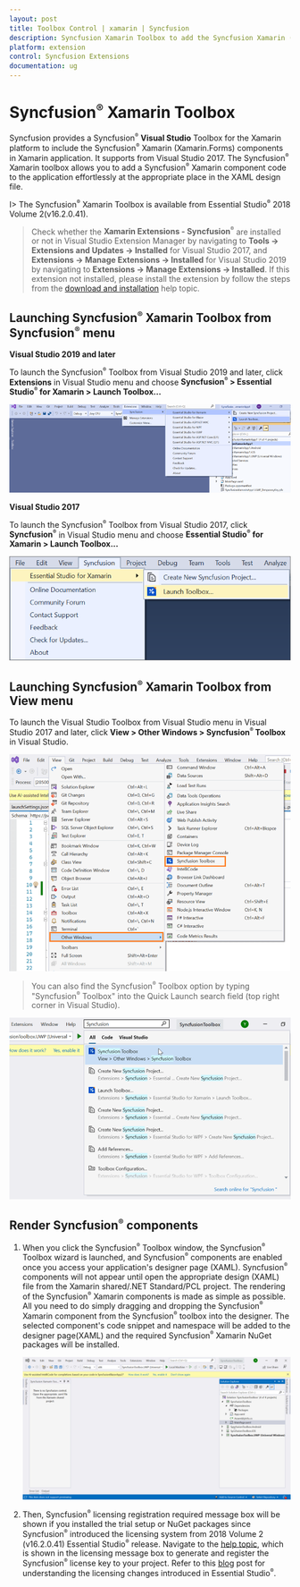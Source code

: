 ```yaml
---
layout: post
title: Toolbox Control | xamarin | Syncfusion
description: Syncfusion Xamarin Toolbox to add the Syncfusion Xamarin (Xamarin.Forms) controls in your project without coding in the Visual Studio designer.
platform: extension
control: Syncfusion Extensions
documentation: ug
---
```


# Syncfusion<sup style="font-size:70%">&reg;</sup> Xamarin Toolbox

Syncfusion provides a Syncfusion<sup style="font-size:70%">&reg;</sup> **Visual Studio** Toolbox for the Xamarin platform to include the Syncfusion<sup style="font-size:70%">&reg;</sup> Xamarin (Xamarin.Forms) components in Xamarin application. It supports from Visual Studio 2017. The Syncfusion<sup style="font-size:70%">&reg;</sup> Xamarin toolbox allows you to add a Syncfusion<sup style="font-size:70%">&reg;</sup> Xamarin component code to the application effortlessly at the appropriate place in the XAML design file.

I> The Syncfusion<sup style="font-size:70%">&reg;</sup> Xamarin Toolbox is available from Essential Studio<sup style="font-size:70%">&reg;</sup> 2018 Volume 2(v16.2.0.41).

> Check whether the **Xamarin Extensions - Syncfusion<sup style="font-size:70%">&reg;</sup>** are installed or not in Visual Studio Extension Manager by navigating to **Tools -> Extensions and Updates -> Installed** for Visual Studio 2017, and **Extensions -> Manage Extensions -> Installed** for Visual Studio 2019 by navigating to **Extensions -> Manage Extensions -> Installed**. If this extension not installed, please install the extension by follow the steps from the [download and installation](download-and-installation) help topic.

## Launching Syncfusion<sup style="font-size:70%">&reg;</sup> Xamarin Toolbox from Syncfusion<sup style="font-size:70%">&reg;</sup> menu

**Visual Studio 2019 and later**

To launch the Syncfusion<sup style="font-size:70%">&reg;</sup> Toolbox from Visual Studio 2019 and later, click **Extensions** in Visual Studio menu and choose **Syncfusion<sup style="font-size:70%">&reg;</sup> > Essential Studio<sup style="font-size:70%">&reg;</sup> for Xamarin > Launch Toolbox…**

   ![Syncfusion Xamarin Custom Toolbox via Syncfusion menu](Toolbox_images/Syncfusion_Menu_Toolbox_2019.png)

**Visual Studio 2017**

To launch the Syncfusion<sup style="font-size:70%">&reg;</sup> Toolbox from Visual Studio 2017, click **Syncfusion<sup style="font-size:70%">&reg;</sup>** in Visual Studio menu and choose **Essential Studio<sup style="font-size:70%">&reg;</sup> for Xamarin > Launch Toolbox...**


   ![Syncfusion Xamarin Custom Toolbox via Syncfusion menu](Toolbox_images/Syncfusion_Menu_Toolbox.png)

## Launching Syncfusion<sup style="font-size:70%">&reg;</sup> Xamarin Toolbox from View menu

To launch the Visual Studio Toolbox from Visual Studio menu in Visual Studio 2017 and later, click **View > Other Windows > Syncfusion<sup style="font-size:70%">&reg;</sup> Toolbox** in Visual Studio.

   ![Syncfusion Xamarin Custom Toolbox menu](Toolbox_images/Toolbox-img1.png)

> You can also find the Syncfusion<sup style="font-size:70%">&reg;</sup> Toolbox option  by typing "Syncfusion<sup style="font-size:70%">&reg;</sup> Toolbox" into the Quick Launch search field (top right corner in Visual Studio).

   ![Syncfusion Xamarin Custom Toolbox menu](Toolbox_images/quick-launchToolbox-img.png)

## Render Syncfusion<sup style="font-size:70%">&reg;</sup> components 
   
1.	When you click the Syncfusion<sup style="font-size:70%">&reg;</sup> Toolbox window, the Syncfusion<sup style="font-size:70%">&reg;</sup> Toolbox wizard is launched, and Syncfusion<sup style="font-size:70%">&reg;</sup> components are enabled once you access your application's designer page (XAML). Syncfusion<sup style="font-size:70%">&reg;</sup> components will not appear until open the appropriate  design (XAML) file from the Xamarin shared/.NET Standard/PCL project. The rendering of the Syncfusion<sup style="font-size:70%">&reg;</sup> Xamarin components is made as simple as possible. All you need to do simply dragging and dropping the Syncfusion<sup style="font-size:70%">&reg;</sup> Xamarin component from the Syncfusion<sup style="font-size:70%">&reg;</sup> toolbox into the designer. The selected component's code snippet and namespace will be added to the designer page(XAML) and  the required Syncfusion<sup style="font-size:70%">&reg;</sup> Xamarin NuGet packages will be installed.

      ![Syncfusion Xamarin Toolbox wizard](Toolbox_images/toolbox-gif.gif)

2. Then, Syncfusion<sup style="font-size:70%">&reg;</sup> licensing registration required message box will be shown if you installed the trial setup or NuGet packages since Syncfusion<sup style="font-size:70%">&reg;</sup> introduced the licensing system from 2018 Volume 2 (v16.2.0.41) Essential Studio<sup style="font-size:70%">&reg;</sup> release. Navigate to the [help topic](https://help.syncfusion.com/common/essential-studio/licensing/overview#how-to-generate-syncfusion-license-key), which is shown in the licensing message box to generate and register the Syncfusion<sup style="font-size:70%">&reg;</sup> license key to your project. Refer to this [blog](https://blog.syncfusion.com/post/Whats-New-in-2018-Volume-2-Licensing-Changes-in-the-1620x-Version-of-Essential-Studio.aspx) post for understanding the licensing changes introduced in Essential Studio<sup style="font-size:70%">&reg;</sup>.